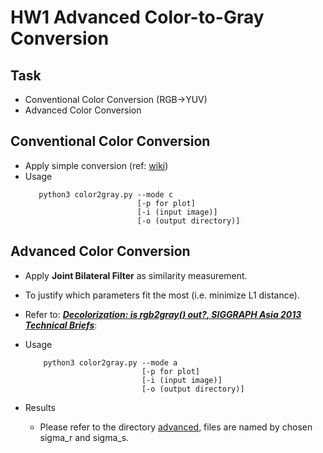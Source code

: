 # HW1 Advanced Color-to-Gray Conversion

## Task
* Conventional Color Conversion (RGB->YUV)
* Advanced Color Conversion

## Conventional Color Conversion
* Apply simple conversion (ref: [wiki](https://en.wikipedia.org/wiki/YUV))
* Usage
     ```
        python3 color2gray.py --mode c 
                              [-p for plot] 
                              [-i (input image)] 
                              [-o (output directory)]
     ```

## Advanced Color Conversion
* Apply **Joint Bilateral Filter** as similarity measurement.
* To justify which parameters fit the most (i.e. minimize L1 distance).
* Refer to: [***Decolorization: is rgb2gray() out?, SIGGRAPH Asia 2013 Technical Briefs***](https://ybsong00.github.io/siga13tb/siga13tb_final.pdf):
* Usage
    ```
        python3 color2gray.py --mode a 
                              [-p for plot] 
                              [-i (input image)] 
                              [-o (output directory)]
    ```
    
* Results 
   * Please refer to the directory [advanced](https://github.com/fanoping/Computer-Vision/tree/master/hw1/advanced), files are named by chosen sigma_r and sigma_s.
